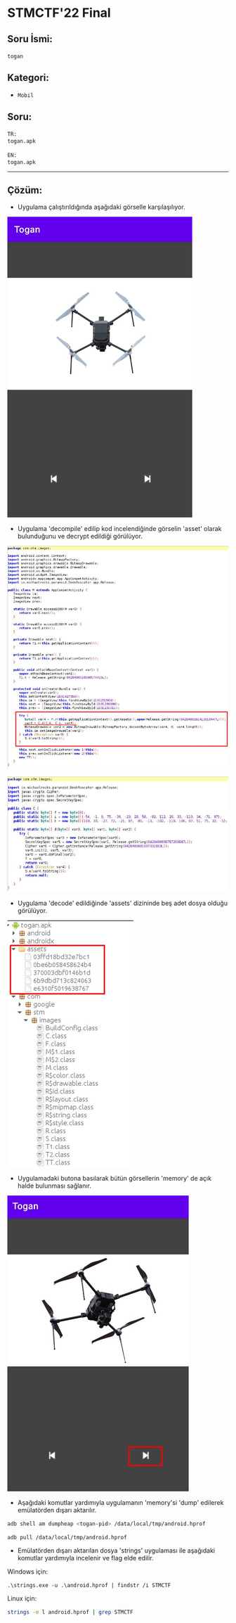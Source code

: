 # STMCTF'22 Final

## Soru İsmi:
`togan`

## Kategori:
- `Mobil`

## Soru:
```
TR:
togan.apk

EN:
togan.apk
```


---

## Çözüm:

* Uygulama çalıştırıldığında aşağıdaki görselle karşılaşılıyor.

![](ss/s1.jpg)

* Uygulama 'decompile' edilip kod incelendiğinde görselin 'asset' olarak bulunduğunu ve decrypt edildiği görülüyor.

![](ss/s2.jpg)

![](ss/s3.jpg)

* Uygulama 'decode' edildiğinde 'assets' dizininde beş adet dosya olduğu görülüyor.

![](ss/s4.jpg)

* Uygulamadaki butona basılarak bütün görsellerin 'memory' de açık halde bulunması sağlanır.

![](ss/s5.jpg)

* Aşağıdaki komutlar yardımıyla uygulamanın 'memory'si 'dump' edilerek emülatörden dışarı aktarılır.

```bash
adb shell am dumpheap <togan-pid> /data/local/tmp/android.hprof
```
```bash
adb pull /data/local/tmp/android.hprof
```

* Emülatörden dışarı aktarılan dosya 'strings' uygulaması ile aşağıdaki komutlar yardımıyla incelenir ve flag elde edilir.

Windows için:
```shell 
.\strings.exe -u .\android.hprof | findstr /i STMCTF
```

Linux için:
```bash
strings -e l android.hprof | grep STMCTF
```
